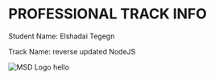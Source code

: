 # PROFESSIONAL TRACK INFO

Student Name: Elshadai Tegegn

Track Name: reverse updated NodeJS

![MSD Logo](assets/msd-6th-batch-logo.png "MSD 6th Batch Logo") 
hello